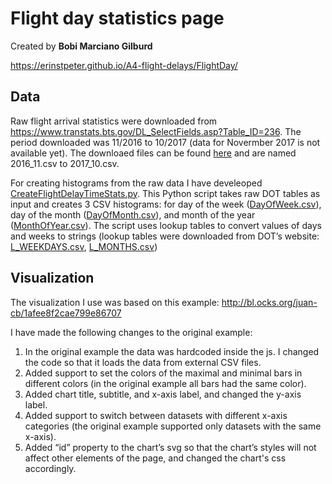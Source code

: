 # Flight day statistics page

Created by **Bobi Marciano Gilburd**

https://erinstpeter.github.io/A4-flight-delays/FlightDay/

## Data
Raw flight arrival statistics were downloaded from https://www.transtats.bts.gov/DL_SelectFields.asp?Table_ID=236. The period downloaded was 11/2016 to 10/2017 (data for Novermber 2017 is not available yet). The downloaed files can be found [here](https://github.com/erinstpeter/A4-flight-delays/tree/master/FlightDay/data) and are named 2016_11.csv to 2017_10.csv.

For creating histograms from the raw data I have develeoped [CreateFlightDelayTimeStats.py](https://github.com/erinstpeter/A4-flight-delays/blob/master/FlightDay/data/CreateFlightDelayTimeStats.py). This Python script takes raw DOT tables as input and creates 3 CSV histograms: for day of the week ([DayOfWeek.csv](https://github.com/erinstpeter/A4-flight-delays/blob/master/FlightDay/data/DayOfWeek.csv)), day of the month ([DayOfMonth.csv](https://github.com/erinstpeter/A4-flight-delays/blob/master/FlightDay/data/DayOfMonth.csv)), and month of the year ([MonthOfYear.csv](https://github.com/erinstpeter/A4-flight-delays/blob/master/FlightDay/data/MonthOfYear.csv)). The script uses lookup tables to convert values of days and weeks to strings (lookup tables were downloaded from DOT’s website: [L_WEEKDAYS.csv](https://www.transtats.bts.gov/Download_Lookup.asp?Lookup=L_WEEKDAYS), [L_MONTHS.csv](https://www.transtats.bts.gov/Download_Lookup.asp?Lookup=L_MONTHS))


## Visualization
The visualization I use was based on this example: http://bl.ocks.org/juan-cb/1afee8f2cae799e86707

I have made the following changes to the original example:
1. In the original example the data was hardcoded inside the js. I changed the code so that it loads the data from external CSV files.
1. Added support to set the colors of the maximal and minimal bars in different colors (in the original example all bars had the same color).
1. Added chart title, subtitle, and x-axis label, and changed the y-axis label.
1. Added support to switch between datasets with different x-axis categories (the original example supported only datasets with the same x-axis).
1. Added “id” property to the chart’s svg so that the chart’s styles will not affect other elements of the page, and changed the chart's css accordingly.



